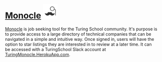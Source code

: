 # [Monocle](https://turingmonocle.herokuapp.com) <img src="https://raw.githubusercontent.com/calaway/monocle/master/app/assets/images/monocle_icon.png" alt="Monocle icon" width="48" />

[Monocle](https://turingmonocle.herokuapp.com) is job seeking tool for the Turing School community. It's purpose is to provide access to a large directory of technical companies that can be navigated in a simple and intuitive way. Once signed in, users will have the option to star listings they are interested in to review at a later time. It can be accessed with a TuringSchool Slack account at [TuringMonocle.HerokuApp.com](https://turingmonocle.herokuapp.com).
